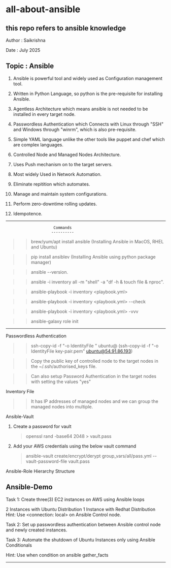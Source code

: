 # all-about-ansible
this repo refers to ansible knowledge
-----------------------------
Author : Saikrishna

Date : July 2025

Topic : Ansible
-----------------------------

1. Ansible is powerful tool and widely used as Configuration management tool.

2. Written in Python Language, so python is the pre-requisite for installing Ansible.

3. Agentless Architecture which means ansible is not needed to be installed in every target node.

4. Passwordless Authentication which Connects with Linux through "SSH" and Windows through "winrm", which is also pre-requisite.

5. Simple YAML language unlike the other tools like puppet and chef which are complex languages.

6. Controlled Node and Managed Nodes Architecture.

7. Uses Push mechanism on to the target servers. 

8. Most widely Used in Network Automation.

9. Eliminate repitition which automates.

10. Manage and maintain system configurations.

11. Perform zero-downtime rolling updates.

12. Idempotence.
----------------------------------------------------------------------------------------

                         Commands
                        ----------

>> brew/yum/apt install ansible (Installing Ansible in MacOS, RHEL and Ubuntu)

>> pip install ansiblev (Installing Ansible using python package manager)

>> ansible --version. 

>> ansible -i inventory all -m "shell" -a "df -h & touch file & nproc".

>> ansible-playbook -i inventory <playbook.yml>

>> ansible-playbook -i inventory <playbook.yml> --check 

>> ansible-playbook -i inventory <playbook.yml> -vvv 

>> ansible-galaxy role init <role-name>

-----------------------------------------------------------------------------------------

Passwordless Authentication

>> ssh-copy-id -f "-o IdentityFile <PATH TO PEM FILE>" ubuntu@<INSTANCE-PUBLIC-IP>
   (ssh-copy-id -f "-o IdentityFile key-pair.pem" ubuntu@54.91.86.193)

>> Copy the public key of controlled node to the target nodes in the ~/.ssh/authorised_keys file.

>> Can also setup Password Authentication in the target nodes with setting the values "yes"
 

Inventory File

>> It has IP addresses of managed nodes and we can group the managed nodes into multiple. 


Ansible-Vault

1. Create a password for vault
    
   > openssl rand -base64 2048 > vault.pass
   
2. Add your AWS credentials using the below vault command
    
   > ansible-vault create/encrypt/derypt group_vars/all/pass.yml --vault-password-file vault.pass

Ansible-Role Hierarchy Structure

>> 

Ansible-Demo
---------------
Task 1:
Create three(3) EC2 instances on AWS using Ansible loops

2 Instances with Ubuntu Distribution
1 Instance with Redhat Distribution
Hint: Use <connection: local> on Ansible Control node.

Task 2:
Set up passwordless authentication between Ansible control node and newly created instances.

Task 3:
Automate the shutdown of Ubuntu Instances only using Ansible Conditionals

Hint: Use when condition on ansible gather_facts
 
-------------------------------------------------